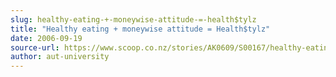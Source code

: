 ```yaml
---
slug: healthy-eating-+-moneywise-attitude-=-health$tylz
title: "Healthy eating + moneywise attitude = Health$tylz"
date: 2006-09-19
source-url: https://www.scoop.co.nz/stories/AK0609/S00167/healthy-eating-moneywise-attitude-healthtylz.htm
author: aut-university
---
```

